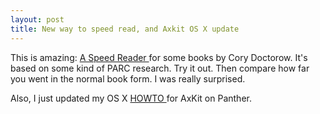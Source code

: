 ```yaml
---
layout: post
title: New way to speed read, and Axkit OS X update 
---
```

<p>This is amazing: <a href="http://trevor.smith.name/EST/indexDown.html">A Speed Reader </a>for some books by Cory Doctorow. It's based on some kind of PARC research. Try it out. Then compare how far you went in the normal book form. I was really surprised. </p><p>Also, I just updated my OS X <a href="/dev/axkit/howto.html">HOWTO </a>for AxKit on Panther. </p>
